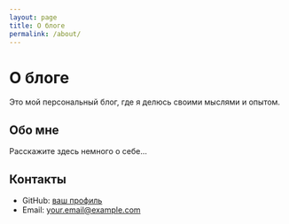```yaml
---
layout: page
title: О блоге
permalink: /about/
---
```


# О блоге

Это мой персональный блог, где я делюсь своими мыслями и опытом.

## Обо мне

Расскажите здесь немного о себе...

## Контакты

- GitHub: [ваш профиль](https://github.com/yourusername)
- Email: your.email@example.com
